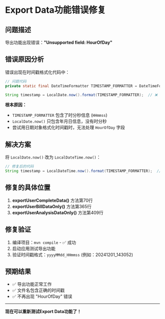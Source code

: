 # Export Data功能错误修复

## 问题描述
导出功能出现错误：**"Unsupported field: HourOfDay"**

## 错误原因分析
错误出现在时间戳格式化代码中：

```java
// 问题代码
private static final DateTimeFormatter TIMESTAMP_FORMATTER = DateTimeFormatter.ofPattern("yyyyMMdd_HHmmss");

String timestamp = LocalDate.now().format(TIMESTAMP_FORMATTER);  // ❌ 错误！
```

**根本原因：**
- `TIMESTAMP_FORMATTER` 包含了时分秒信息 (`HHmmss`)
- `LocalDate.now()` 只包含年月日信息，没有时分秒
- 尝试用日期对象格式化时间戳时，无法处理 `HourOfDay` 字段

## 解决方案
将 `LocalDate.now()` 改为 `LocalDateTime.now()`：

```java
// 修复后的代码
String timestamp = LocalDateTime.now().format(TIMESTAMP_FORMATTER);  // ✅ 正确！
```

## 修复的具体位置
1. **exportUserCompleteData()** 方法第70行
2. **exportUserBillDataOnly()** 方法第365行  
3. **exportUserAnalysisDataOnly()** 方法第409行

## 修复验证
1. 编译项目：`mvn compile` - ✅ 成功
2. 启动应用测试导出功能
3. 验证时间戳格式：`yyyyMMdd_HHmmss` (例如：20241201_143052)

## 预期结果
- ✅ 导出功能正常工作
- ✅ 文件名包含正确的时间戳
- ✅ 不再出现 "HourOfDay" 错误

---

**现在可以重新测试Export Data功能了！** 
